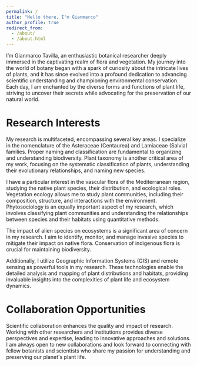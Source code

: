 ```yaml
---
permalink: /
title: "Hello there, I'm Gianmarco"
author_profile: true
redirect_from: 
  - /about/
  - /about.html
---
```


I’m Gianmarco Tavilla, an enthusiastic botanical researcher deeply immersed in the captivating realm of flora and vegetation. My journey into the world of botany began with a spark of curiosity about the intricate lives of plants, and it has since evolved into a profound dedication to advancing scientific understanding and championing environmental conservation. Each day, I am enchanted by the diverse forms and functions of plant life, striving to uncover their secrets while advocating for the preservation of our natural world.

Research Interests
======
My research is multifaceted, encompassing several key areas. I specialize in the nomenclature of the Asteraceae (Centaurea) and Lamiaceae (Salvia) families. Proper naming and classification are fundamental to organizing and understanding biodiversity. Plant taxonomy is another critical area of my work, focusing on the systematic classification of plants, understanding their evolutionary relationships, and naming new species.

I have a particular interest in the vascular flora of the Mediterranean region, studying the native plant species, their distribution, and ecological roles. Vegetation ecology allows me to study plant communities, including their composition, structure, and interactions with the environment. Phytosociology is an equally important aspect of my research, which involves classifying plant communities and understanding the relationships between species and their habitats using quantitative methods.

The impact of alien species on ecosystems is a significant area of concern in my research. I aim to identify, monitor, and manage invasive species to mitigate their impact on native flora. Conservation of indigenous flora is crucial for maintaining biodiversity.

Additionally, I utilize Geographic Information Systems (GIS) and remote sensing as powerful tools in my research. These technologies enable the detailed analysis and mapping of plant distributions and habitats, providing invaluable insights into the complexities of plant life and ecosystem dynamics.

Collaboration Opportunities
======
Scientific collaboration enhances the quality and impact of research. Working with other researchers and institutions provides diverse perspectives and expertise, leading to innovative approaches and solutions. I am always open to new collaborations and look forward to connecting with fellow botanists and scientists who share my passion for understanding and preserving our planet's plant life.
